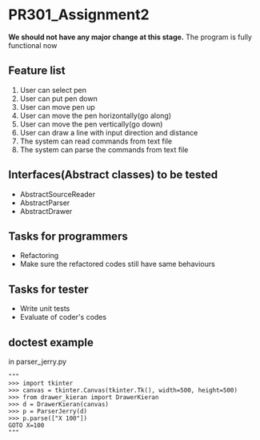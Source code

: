 # PR301_Assignment2
**We should not have any major change at this stage.**
The program is fully functional now

## Feature list
1. User can select pen
2. User can put pen down
3. User can move pen up
4. User can move the pen horizontally(go along)
5. User can move the pen vertically(go down)
6. User can draw a line with input direction and distance
7. The system can read commands from text file
8. The system can parse the commands from text file

## Interfaces(Abstract classes) to be tested
* AbstractSourceReader
* AbstractParser
* AbstractDrawer

## Tasks for programmers
- Refactoring
- Make sure the refactored codes still have same behaviours

## Tasks for tester
- Write unit tests
- Evaluate of coder's codes

## doctest example
in parser_jerry.py
        
    """
    >>> import tkinter
    >>> canvas = tkinter.Canvas(tkinter.Tk(), width=500, height=500)
    >>> from drawer_kieran import DrawerKieran
    >>> d = DrawerKieran(canvas)
    >>> p = ParserJerry(d)
    >>> p.parse(["X 100"])
    GOTO X=100
    """